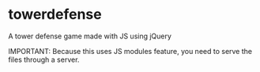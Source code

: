 # towerdefense
A tower defense game made with JS using jQuery

IMPORTANT: Because this uses JS modules feature, you need to serve the files through a server.
